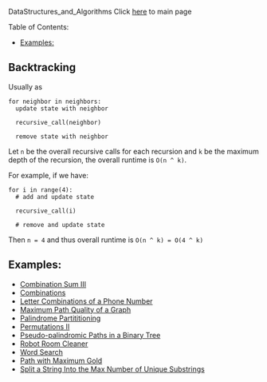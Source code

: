 DataStructures_and_Algorithms
Click [here](../README.md) to main page

Table of Contents:
- [Examples:](#examples)

## Backtracking
Usually as
```
for neighbor in neighbors:
  update state with neighbor

  recursive_call(neighbor)

  remove state with neighbor
```

Let `n` be the overall recursive calls for each recursion and `k` be the maximum depth of the recursion, the overall runtime is `O(n ^ k)`.

For example, if we have:
```
for i in range(4):
  # add and update state

  recursive_call(i)

  # remove and update state
```

Then `n = 4` and thus overall runtime is `O(n ^ k) = O(4 ^ k)`

## Examples:
- [Combination Sum III](./combination_sum_III/description.md)
- [Combinations](./combinations/description.md)
- [Letter Combinations of a Phone Number](./letter_combinations_of_a_phone_number/description.md)
- [Maximum Path Quality of a Graph](./maximum_path_quality_of_a_graph/description.md)
- [Palindrome Partititioning](./palindrome_partitioning/description.md)
- [Permutations II](./permutations_II/description.md)
- [Pseudo-palindromic Paths in a Binary Tree](./pseudo-palindromic_paths_in_a_binary_tree/description.md)
- [Robot Room Cleaner](./robot_room_cleaner/description.md)
- [Word Search](./word_search/description.md)
- [Path with Maximum Gold](./path_with_maximum_gold/description.md)
- [Split a String Into the Max Number of Unique Substrings](./split_a_string_into_the_max_number_of_unique_substrings/description.md)
